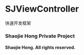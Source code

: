 # SJViewController
快速开发框架

### Shaojie Hong Private Project
#### Shaojie Hong. All rights reserved.
